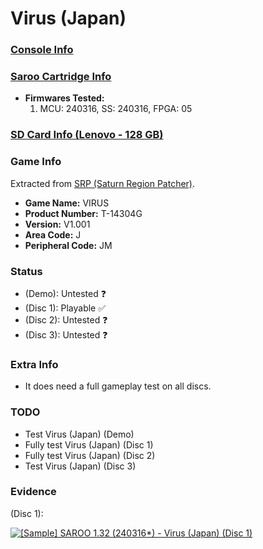 # Virus (Japan)

### [Console Info](../../../../Info/Consoles/VA13/README.md)

### [Saroo Cartridge Info](../../../../Info/Cartridges/RetroGameParadiseStore/1.32F/README.md)

- <b>Firmwares Tested:</b>
  1. MCU: 240316, SS: 240316, FPGA: 05

### [SD Card Info (Lenovo - 128 GB)](../../../../Info/SdCards/Lenovo/128GB/fat32/README.md)

### Game Info

Extracted from [SRP (Saturn Region Patcher)](https://segaxtreme.net/resources/saturn-region-patcher.81/download).

- <b>Game Name:</b> VIRUS
- <b>Product Number:</b> T-14304G
- <b>Version:</b> V1.001
- <b>Area Code:</b> J
- <b>Peripheral Code:</b> JM

### Status

- (Demo): Untested :question:
- (Disc 1): Playable :white_check_mark:
- (Disc 2): Untested :question:
- (Disc 3): Untested :question:

### Extra Info

- It does need a full gameplay test on all discs.

### TODO

- Test Virus (Japan) (Demo)
- Fully test Virus (Japan) (Disc 1)
- Fully test Virus (Japan) (Disc 2)
- Test Virus (Japan) (Disc 3)

### Evidence

(Disc 1):

[![[Sample] SAROO 1.32 (240316*) - Virus (Japan) (Disc 1)](https://img.youtube.com/vi/AU8N5nBY2aI/0.jpg)](https://www.youtube.com/watch?v=AU8N5nBY2aI)
